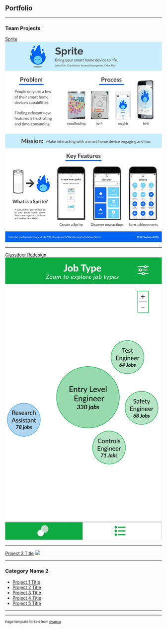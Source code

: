## Portfolio

---

### Team Projects 

[Sprite](https://hci.stanford.edu/courses/cs147/2018/au/projects/TransformingLivingSpace/Sprite/)
<img src="images/sprite poster.jpeg?raw=true"/>

---
[Glassdoor Redesign](https://www.figma.com/file/CPz8bdQhWZiqPVUsKU0fEKNB/CS247P3Prototype?node-id=0%3A1)
<img src="images/glassdoor_screenshot.png?raw=true"/>

---
[Project 3 Title](http://example.com/)
<img src="images/dummy_thumbnail.jpg?raw=true"/>

---

### Category Name 2

- [Project 1 Title](http://example.com/)
- [Project 2 Title](http://example.com/)
- [Project 3 Title](http://example.com/)
- [Project 4 Title](http://example.com/)
- [Project 5 Title](http://example.com/)

---




---
<p style="font-size:11px">Page template forked from <a href="https://github.com/evanca/quick-portfolio">evanca</a></p>
<!-- Remove above link if you don't want to attibute -->
